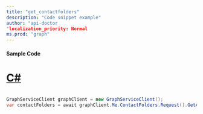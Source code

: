 ```yaml
---
title: "get_contactfolders"
description: "Code snippet example" 
author: "api-doctor
"localization_priority: Normal
ms.prod: "graph"
--- 
```

#### Sample Code
# [C#](#tab/Csharp)

```C#

GraphServiceClient graphClient = new GraphServiceClient();
var contactFolders = await graphClient.Me.ContactFolders.Request().GetAsync();

```